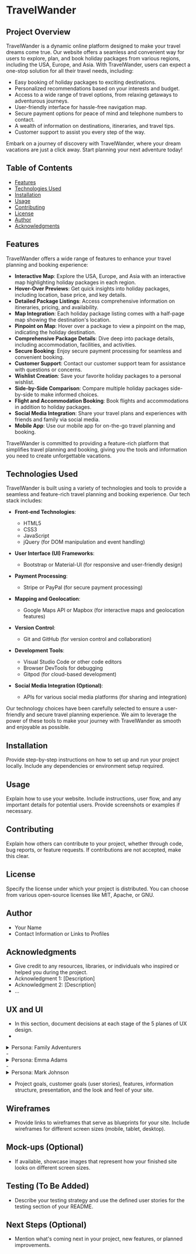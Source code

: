 # TravelWander

## Project Overview

TravelWander is a dynamic online platform designed to make your travel dreams come true. Our website offers a seamless and convenient way for users to explore, plan, and book holiday packages from various regions, including the USA, Europe, and Asia. With TravelWander, users can expect a one-stop solution for all their travel needs, including:

- Easy booking of holiday packages to exciting destinations.
- Personalized recommendations based on your interests and budget.
- Access to a wide range of travel options, from relaxing getaways to adventurous journeys.
- User-friendly interface for hassle-free navigation map.
- Secure payment options for peace of mind and telephone numbers to contact.
- A wealth of information on destinations, itineraries, and travel tips.
- Customer support to assist you every step of the way.

Embark on a journey of discovery with TravelWander, where your dream vacations are just a click away. Start planning your next adventure today!

## Table of Contents

- [Features](#features)
- [Technologies Used](#technologies-used)
- [Installation](#installation)
- [Usage](#usage)
- [Contributing](#contributing)
- [License](#license)
- [Author](#author)
- [Acknowledgments](#acknowledgments)

## Features

TravelWander offers a wide range of features to enhance your travel planning and booking experience:

- **Interactive Map**: Explore the USA, Europe, and Asia with an interactive map highlighting holiday packages in each region.
- **Hover-Over Previews**: Get quick insights into holiday packages, including location, base price, and key details.
- **Detailed Package Listings**: Access comprehensive information on itineraries, pricing, and availability.
- **Map Integration**: Each holiday package listing comes with a half-page map showing the destination's location.
- **Pinpoint on Map**: Hover over a package to view a pinpoint on the map, indicating the holiday destination.
- **Comprehensive Package Details**: Dive deep into package details, including accommodation, facilities, and activities.
- **Secure Booking**: Enjoy secure payment processing for seamless and convenient booking.
- **Customer Support**: Contact our customer support team for assistance with questions or concerns.
- **Wishlist Creation**: Save your favorite holiday packages to a personal wishlist.
- **Side-by-Side Comparison**: Compare multiple holiday packages side-by-side to make informed choices.
- **Flight and Accommodation Booking**: Book flights and accommodations in addition to holiday packages.
- **Social Media Integration**: Share your travel plans and experiences with friends and family via social media.
- **Mobile App**: Use our mobile app for on-the-go travel planning and booking.

TravelWander is committed to providing a feature-rich platform that simplifies travel planning and booking, giving you the tools and information you need to create unforgettable vacations.


## Technologies Used

TravelWander is built using a variety of technologies and tools to provide a seamless and feature-rich travel planning and booking experience. Our tech stack includes:

- **Front-end Technologies**:
  - HTML5
  - CSS3
  - JavaScript
  - jQuery (for DOM manipulation and event handling)

- **User Interface (UI) Frameworks**:
  - Bootstrap or Material-UI (for responsive and user-friendly design)

- **Payment Processing**:
  - Stripe or PayPal (for secure payment processing)

- **Mapping and Geolocation**:
  - Google Maps API or Mapbox (for interactive maps and geolocation features)

- **Version Control**:
  - Git and GitHub (for version control and collaboration)

- **Development Tools**:
  - Visual Studio Code or other code editors
  - Browser DevTools for debugging
  - Gitpod (for cloud-based development)

- **Social Media Integration (Optional)**:
  - APIs for various social media platforms (for sharing and integration)

Our technology choices have been carefully selected to ensure a user-friendly and secure travel planning experience. We aim to leverage the power of these tools to make your journey with TravelWander as smooth and enjoyable as possible.


## Installation

Provide step-by-step instructions on how to set up and run your project locally. Include any dependencies or environment setup required.

## Usage

Explain how to use your website. Include instructions, user flow, and any important details for potential users. Provide screenshots or examples if necessary.

## Contributing

Explain how others can contribute to your project, whether through code, bug reports, or feature requests. If contributions are not accepted, make this clear.

## License

Specify the license under which your project is distributed. You can choose from various open-source licenses like MIT, Apache, or GNU.

## Author

- Your Name
- Contact Information or Links to Profiles

## Acknowledgments

- Give credit to any resources, libraries, or individuals who inspired or helped you during the project.
- Acknowledgment 1: [Description]
- Acknowledgment 2: [Description]
- ...

## UX and UI

- In this section, document decisions at each stage of the 5 planes of UX design.
-
<details>
  <summary>Persona: Family Adventurers</summary>

  ## Background

  - **Family Name**: Müller
  - **Parents**:
    - **Father**: Mark Müller
      - **Age**: 35
      - **Occupation**: Software Engineer
    - **Mother**: Emily Müller
      - **Age**: 33
      - **Occupation**: Elementary School Teacher
  - **Children**:
    - **Oldest Child**: Sophie
      - **Age**: 7
    - **Youngest Child**: Noah
      - **Age**: 4

  ## Demographics

  - **Location**: Berlin, Germany
  - **Devices**: Primarily use a shared family computer and tablets.

  ## Goals

  - **Primary Goal**: Plan family-friendly vacations with a mix of adventure and kid-friendly activities.
  - **Secondary Goals**: Ensure travel plans cater to the needs and safety of young children, find affordable options, and create lasting family memories.

  ## Challenges

  - **Challenge 1**: Balancing adventure and family-friendly activities for both adults and children.
  - **Challenge 2**: Navigating travel options that accommodate the preferences and energy levels of young kids.

  ## Travel Details

  - **Budget**: The Müller family typically budgets around €3000 for a family vacation.
  - **Preferences**:
    - **Transportation**: Prefers family-friendly modes, such as trains or flights with kid-friendly services.
    - **Accommodations**: Looks for comfortable and child-safe accommodations.
    - **Activities**: Enjoys a mix of cultural experiences, outdoor adventures, and kid-centric activities.

  ## Decision-Making Process

  - **Research**: The family extensively researches destinations, relying on online reviews and recommendations.
  - **Consultation**: Mark and Emily discuss travel options, considering the preferences and input of both parents and children.
  - **Budget Consideration**: The Müller family carefully evaluates the cost of travel packages and assesses value for money.
  - **Community Influence**: They value insights from other families who have similar travel goals and preferences.

  ## User Journey

  1. **Discovery**: The Müller family explores TravelWander to find destinations suitable for family adventures.
  2. **Planning**: Mark and Emily use filters to discover vacation packages with a mix of adventurous activities and kid-friendly attractions.
  3. **Customization**: They customize the vacation plan to include family-oriented amenities and services.
  4. **Booking**: The family securely books the vacation, ensuring it meets safety standards and provides a seamless experience for the children.
  5. **Post-Trip**: After the trip, they share their experiences on TravelWander, contributing to the family-friendly community.

  ## Needs

  - **Family-Centric Packages**: Vacation options that cater to the diverse interests of both adults and children.
  - **Safety Considerations**: Information on safety measures, kid-friendly accommodations, and travel tips.
  - **Budget-Friendly Options**: Affordable travel packages and deals for a family of four.

  ## Quotes

  - "We want a vacation that offers excitement for us and fun for the kids, all in a safe and family-friendly environment."
  - "Finding travel options that keep our kids engaged and happy is crucial for a successful family adventure."

  By understanding the detailed travel preferences, budget considerations, and decision-making process of the Müller family, TravelWander can tailor its offerings to provide a more personalized and satisfactory experience.
</details>
-<details>
  <summary>Persona: Emma Adams</summary>

  ## Background

  - **Full Name**: Emma Adams
  - **Age**: 22
  - **Occupation**: University Student

  ## Demographics

  - **Location**: Toronto, Canada
  - **Devices**: Primarily uses a laptop and smartphone for research and planning.

  ## Goals

  - **Primary Goal**: Explore diverse cultures and gain new experiences during university breaks.
  - **Secondary Goals**: Find affordable travel options, connect with fellow travelers, and discover destinations that offer a mix of adventure and relaxation.

  ## Challenges

  - **Challenge 1**: Limited budget due to student status.
  - **Challenge 2**: Balancing academic commitments with the desire for travel experiences.

  ## Travel Details

  - **Budget**: Emma typically budgets $1500 for a budget-friendly vacation.
  - **Preferences**:
    - **Transportation**: Seeks budget-friendly flights and public transportation.
    - **Accommodations**: Comfortable hostels or budget hotels.
    - **Activities**: Enjoys a mix of cultural exploration, outdoor activities, and social experiences.

  ## Decision-Making Process

  - **Research**: Emma relies on online platforms and student travel communities for destination ideas.
  - **Affordability**: Prioritizes destinations and packages that fit within her limited budget.
  - **Community Engagement**: Values insights and tips from fellow students and young travelers.

  ## User Journey

  1. **Discovery**: Emma explores TravelWander to find budget-friendly travel options for her university breaks.
  2. **Filtering**: She uses filters to narrow down options based on affordability, travel dates, and student-friendly activities.
  3. **Exploration**: Emma reviews detailed information about each destination, considering factors such as cultural experiences and budget-friendly activities.
  4. **Decision**: She selects a travel package that aligns with her budget and interests.
  5. **Booking**: Emma completes a secure booking, ensuring it fits within her academic schedule.

  ## Needs

  - **Budget-Friendly Options**: Access to affordable travel packages that cater to student budgets.
  - **Student-Focused Activities**: Packages that offer a mix of cultural exploration and social experiences suitable for young travelers.
  - **Community Connection**: Engaging with a community of fellow students for travel insights and recommendations.

  ## Quotes

  - "I want to see the world without breaking the bank, especially during my university breaks."
  - "Finding destinations that offer affordable adventures and opportunities to connect with other students is essential for my travel plans."

  By understanding Emma's unique needs as a university student, TravelWander can provide tailored options that align with her budget and desire for diverse travel experiences.
</details>
-<details>
  <summary>Persona: Mark Johnson</summary>

  ## Background

  - **Full Name**: Mark Johnson
  - **Age**: 42
  - **Occupation**: Marketing Manager

  ## Demographics

  - **Location**: New York, USA
  - **Devices**: Primarily uses a laptop and smartphone.

  ## Goals

  - **Primary Goal**: Explore diverse and exciting destinations during holidays.
  - **Secondary Goals**: Find travel packages that offer unique experiences, discover hidden gems, and capture memorable moments.

  ## Challenges

  - **Challenge 1**: Limited time for vacation planning due to work commitments.
  - **Challenge 2**: Seeking personalized travel experiences within a reasonable budget.

  ## Travel Details

  - **Budget**: Mark typically allocates $5000 for an international vacation.
  - **Preferences**:
    - **Transportation**: Prefers direct flights for convenience.
    - **Accommodations**: Enjoys boutique hotels with character.
    - **Activities**: Interested in cultural experiences, local cuisine, and adventure activities.

  ## Decision-Making Process

  - **Research**: Mark relies on online travel platforms, reviews, and recommendations.
  - **Efficiency**: Values time-efficient booking processes and user-friendly platforms.
  - **Feedback**: Considers the experiences of fellow travelers to inform his decisions.

  ## User Journey

  1. **Discovery**: Mark explores TravelWander to find unique and exciting travel destinations.
  2. **Filtering**: He uses filters to narrow down options based on his budget, preferred activities, and travel dates.
  3. **Exploration**: Mark reads detailed information about each destination and the experiences offered.
  4. **Decision**: After comparing options, he selects a travel package that aligns with his interests.
  5. **Booking**: Mark completes a secure and efficient booking process.

  ## Needs

  - **Diverse Options**: Access to a variety of travel packages that cater to different interests.
  - **Efficient Booking**: A streamlined and time-efficient booking process.
  - **User Reviews**: Insights from other travelers to inform decision-making.

  ## Quotes

  - "I want my vacations to be a perfect blend of adventure, culture, and relaxation."
  - "Efficiency is key for me when it comes to planning vacations. I need a platform that understands my preferences and simplifies the booking process."

  By understanding Mark's preferences and priorities, TravelWander can provide a seamless and personalized experience for his vacation planning.
</details>



- Project goals, customer goals (user stories), features, information structure, presentation, and the look and feel of your site.

## Wireframes

- Provide links to wireframes that serve as blueprints for your site. Include wireframes for different screen sizes (mobile, tablet, desktop).

## Mock-ups (Optional)

- If available, showcase images that represent how your finished site looks on different screen sizes.

## Testing (To Be Added)

- Describe your testing strategy and use the defined user stories for the testing section of your README.

## Next Steps (Optional)

- Mention what's coming next in your project, new features, or planned improvements.
